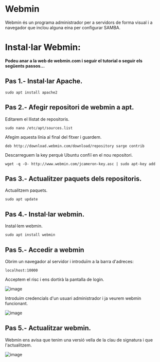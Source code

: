 # Webmin
Webmin és un programa administrador per a servidors de forma visual i a navegador que inclou alguna eina per configurar SAMBA.

# Instal·lar Webmin:

**Podeu anar a la web de webmin.com i seguir el tutorial o seguir els següents passos...**

## Pas 1.- Instal·lar Apache.

```
sudo apt install apache2
```

## Pas 2.- Afegir repositori de webmin a apt.

Editarem el llistat de repositoris.

```
sudo nano /etc/apt/sources.list
```

Afegim aquesta línia al final del fitxer i guardem.

```
deb http://download.webmin.com/download/repository sarge contrib
```

Descarreguem la key perquè Ubuntu confiï en el nou repositori.

```
wget -q -O- http://www.webmin.com/jcameron-key.asc | sudo apt-key add
```

## Pas 3.- Actualitzer paquets dels repositoris.

Actualitzem paquets.

```
sudo apt update
```

## Pas 4.- Instal·lar webmin.

Instal·lem webmin.

```
sudo apt install webmin
```

## Pas 5.- Accedir a webmin

Obrim un navegador al servidor i introduïm a la barra d'adreces:

```
localhost:10000
```

Acceptem el risc i ens dortirà la pantalla de login.

![image](https://github.com/XaSaFa/MP04/assets/110727546/a2a5faa5-5c61-4ed9-a130-5df27679e269)

Introduim credencials d'un usuari administrador i ja veurem webmin funcionant.

![image](https://github.com/XaSaFa/MP04/assets/110727546/1b5c3f64-5e5c-49df-8e43-fbefd0929c7e)

## Pas 5.- Actualitzar webmin.

Webmin ens avisa que tenim una versió vella de la clau de signatura i que l'actualitzem.

![image](https://github.com/XaSaFa/MP04/assets/110727546/8cc845ba-1b46-4ae8-866e-8a3ee5b949bc)



